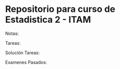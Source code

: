 # Repositorio para curso de Estadistica 2 - ITAM

Notas:

Tareas:

Solución Tareas:

Examenes Pasados:


